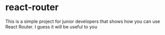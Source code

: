 # react-router
This is a simple project for junior developers that shows how you can use React Router. I guess it will be useful to you
